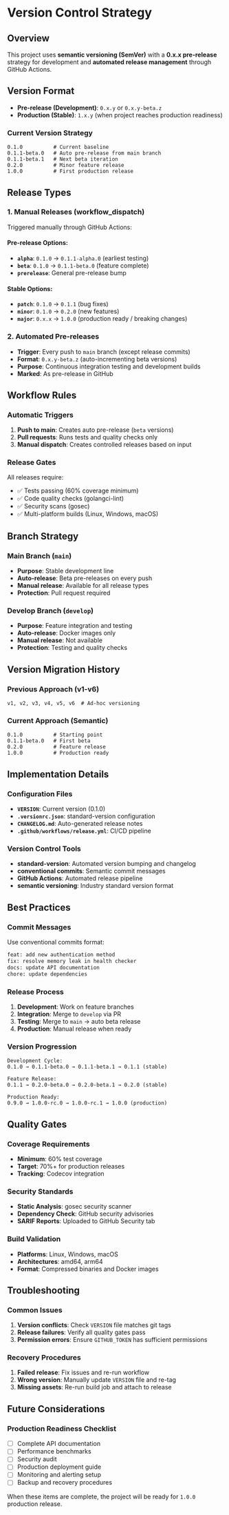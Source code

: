 # Version Control Strategy

## Overview
This project uses **semantic versioning (SemVer)** with a **0.x.x pre-release** strategy for development and **automated release management** through GitHub Actions.

## Version Format
- **Pre-release (Development)**: `0.x.y` or `0.x.y-beta.z`
- **Production (Stable)**: `1.x.y` (when project reaches production readiness)

### Current Version Strategy
```
0.1.0          # Current baseline
0.1.1-beta.0   # Auto pre-release from main branch
0.1.1-beta.1   # Next beta iteration
0.2.0          # Minor feature release
1.0.0          # First production release
```

## Release Types

### 1. Manual Releases (workflow_dispatch)
Triggered manually through GitHub Actions:

#### Pre-release Options:
- **`alpha`**: `0.1.0` → `0.1.1-alpha.0` (earliest testing)
- **`beta`**: `0.1.0` → `0.1.1-beta.0` (feature complete)
- **`prerelease`**: General pre-release bump

#### Stable Options:
- **`patch`**: `0.1.0` → `0.1.1` (bug fixes)
- **`minor`**: `0.1.0` → `0.2.0` (new features)
- **`major`**: `0.x.x` → `1.0.0` (production ready / breaking changes)

### 2. Automated Pre-releases
- **Trigger**: Every push to `main` branch (except release commits)
- **Format**: `0.x.y-beta.z` (auto-incrementing beta versions)
- **Purpose**: Continuous integration testing and development builds
- **Marked**: As pre-release in GitHub

## Workflow Rules

### Automatic Triggers
1. **Push to main**: Creates auto pre-release (`beta` versions)
2. **Pull requests**: Runs tests and quality checks only
3. **Manual dispatch**: Creates controlled releases based on input

### Release Gates
All releases require:
- ✅ Tests passing (60% coverage minimum)
- ✅ Code quality checks (golangci-lint)
- ✅ Security scans (gosec)
- ✅ Multi-platform builds (Linux, Windows, macOS)

## Branch Strategy

### Main Branch (`main`)
- **Purpose**: Stable development line
- **Auto-release**: Beta pre-releases on every push
- **Manual release**: Available for all release types
- **Protection**: Pull request required

### Develop Branch (`develop`)
- **Purpose**: Feature integration and testing
- **Auto-release**: Docker images only
- **Manual release**: Not available
- **Protection**: Testing and quality checks

## Version Migration History

### Previous Approach (v1-v6)
```
v1, v2, v3, v4, v5, v6  # Ad-hoc versioning
```

### Current Approach (Semantic)
```
0.1.0          # Starting point
0.1.1-beta.0   # First beta
0.2.0          # Feature release
1.0.0          # Production ready
```

## Implementation Details

### Configuration Files
- **`VERSION`**: Current version (0.1.0)
- **`.versionrc.json`**: standard-version configuration
- **`CHANGELOG.md`**: Auto-generated release notes
- **`.github/workflows/release.yml`**: CI/CD pipeline

### Version Control Tools
- **standard-version**: Automated version bumping and changelog
- **conventional commits**: Semantic commit messages
- **GitHub Actions**: Automated release pipeline
- **semantic versioning**: Industry standard version format

## Best Practices

### Commit Messages
Use conventional commits format:
```bash
feat: add new authentication method
fix: resolve memory leak in health checker
docs: update API documentation
chore: update dependencies
```

### Release Process
1. **Development**: Work on feature branches
2. **Integration**: Merge to `develop` via PR
3. **Testing**: Merge to `main` → auto beta release
4. **Production**: Manual release when ready

### Version Progression
```
Development Cycle:
0.1.0 → 0.1.1-beta.0 → 0.1.1-beta.1 → 0.1.1 (stable)

Feature Release:
0.1.1 → 0.2.0-beta.0 → 0.2.0-beta.1 → 0.2.0 (stable)

Production Ready:
0.9.0 → 1.0.0-rc.0 → 1.0.0-rc.1 → 1.0.0 (production)
```

## Quality Gates

### Coverage Requirements
- **Minimum**: 60% test coverage
- **Target**: 70%+ for production releases
- **Tracking**: Codecov integration

### Security Standards
- **Static Analysis**: gosec security scanner
- **Dependency Check**: GitHub security advisories
- **SARIF Reports**: Uploaded to GitHub Security tab

### Build Validation
- **Platforms**: Linux, Windows, macOS
- **Architectures**: amd64, arm64
- **Format**: Compressed binaries and Docker images

## Troubleshooting

### Common Issues
1. **Version conflicts**: Check `VERSION` file matches git tags
2. **Release failures**: Verify all quality gates pass
3. **Permission errors**: Ensure `GITHUB_TOKEN` has sufficient permissions

### Recovery Procedures
1. **Failed release**: Fix issues and re-run workflow
2. **Wrong version**: Manually update `VERSION` file and re-tag
3. **Missing assets**: Re-run build job and attach to release

## Future Considerations

### Production Readiness Checklist
- [ ] Complete API documentation
- [ ] Performance benchmarks
- [ ] Security audit
- [ ] Production deployment guide
- [ ] Monitoring and alerting setup
- [ ] Backup and recovery procedures

When these items are complete, the project will be ready for `1.0.0` production release.